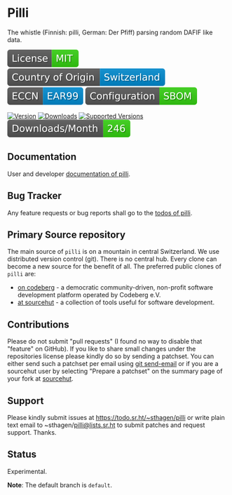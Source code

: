 # Pilli

The whistle (Finnish: pilli, German: Der Pfiff) parsing random DAFIF like data. 

[![License](docs/badges/license-spdx-mit.svg)](https://git.sr.ht/~sthagen/pilli/tree/default/item/LICENSE)
[![Country of Origin](docs/badges/country-of-origin-name-switzerland-neutral.svg)](https://git.sr.ht/~sthagen/pilli/tree/default/item/COUNTRY-OF-ORIGIN)
[![Export Classification Control Number (ECCN)](docs/badges/export-control-classification-number_eccn-ear99-neutral.svg)](https://git.sr.ht/~sthagen/pilli/tree/default/item/EXPORT-CONTROL-CLASSIFICATION-NUMBER)
[![Configuration](docs/badges/configuration-sbom.svg)](https://git.sr.ht/~sthagen/pilli/tree/default/item/docs/third-party/README.md)

[![Version](https://img.shields.io/pypi/v/pilli.svg?style=flat)](https://pypi.python.org/pypi/pilli/)
[![Downloads](https://static.pepy.tech/badge/pilli/month)](https://pepy.tech/project/pilli)
[![Supported Versions](https://img.shields.io/pypi/pyversions/pilli.svg?style=flat)](https://pypi.python.org/pypi/pilli/)
[![Maintenance Status](docs/badges/downloads-per-month.svg)](https://git.sr.ht/~sthagen/pilli/log)

## Documentation

User and developer [documentation of pilli](https://codes.dilettant.life/docs/pilli).

## Bug Tracker

Any feature requests or bug reports shall go to the [todos of pilli](https://todo.sr.ht/~sthagen/pilli).

## Primary Source repository

The main source of `pilli` is on a mountain in central Switzerland.
We use distributed version control (git).
There is no central hub.
Every clone can become a new source for the benefit of all.
The preferred public clones of `pilli` are:

* [on codeberg](https://codeberg.org/sthagen/pilli) - a democratic community-driven, non-profit software development platform operated by Codeberg e.V.
* [at sourcehut](https://git.sr.ht/~sthagen/pilli) - a collection of tools useful for software development.

## Contributions

Please do not submit "pull requests" (I found no way to disable that "feature" on GitHub).
If you like to share small changes under the repositories license please kindly do so by sending a patchset.
You can either send such a patchset per email using [git send-email](https://git-send-email.io) or 
if you are a sourcehut user by selecting "Prepare a patchset" on the summary page of your fork at [sourcehut](https://git.sr.ht/).

## Support

Please kindly submit issues at https://todo.sr.ht/~sthagen/pilli or write plain text email to ~sthagen/pilli@lists.sr.ht to submit patches and request support. Thanks.

## Status

Experimental.

**Note**: The default branch is `default`.
